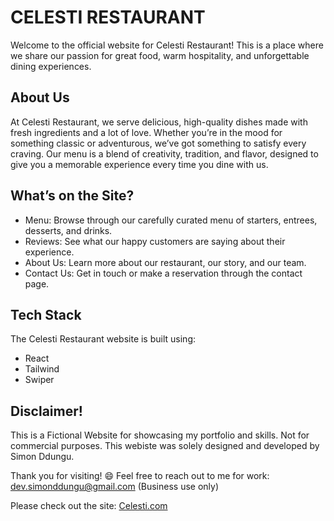 # CELESTI RESTAURANT

Welcome to the official website for Celesti Restaurant! This is a place where we share our passion for great food, warm hospitality, and unforgettable dining experiences.

## About Us
At Celesti Restaurant, we serve delicious, high-quality dishes made with fresh ingredients and a lot of love. Whether you’re in the mood for something classic or adventurous, we’ve got something to satisfy every craving. Our menu is a blend of creativity, tradition, and flavor, designed to give you a memorable experience every time you dine with us.

## What’s on the Site?
- Menu: Browse through our carefully curated menu of starters, entrees, desserts, and drinks.
- Reviews: See what our happy customers are saying about their experience.
- About Us: Learn more about our restaurant, our story, and our team.
- Contact Us: Get in touch or make a reservation through the contact page.

## Tech Stack
The Celesti Restaurant website is built using: 
- React
- Tailwind
- Swiper

## Disclaimer!
This is a Fictional Website for showcasing my portfolio and skills. Not for commercial purposes.
This webiste was solely designed and developed by Simon Ddungu.

Thank you for visiting! 😄
Feel free to reach out to me for work: dev.simonddungu@gmail.com (Business use only)

Please check out the site:
[Celesti.com](https://celisti-restaurant.vercel.app/)
